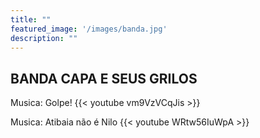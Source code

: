 ```yaml
---
title: ""
featured_image: '/images/banda.jpg'
description: ""
---
```

BANDA CAPA E SEUS GRILOS
---------------------
Musica: Golpe!
{{< youtube vm9VzVCqJis >}}



Musica: Atibaia não é Nilo
{{< youtube WRtw56IuWpA >}}
